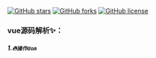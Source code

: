 
[![GitHub stars](https://img.shields.io/github/stars/shunyue1320/vue-resolve)](https://github.com/shunyue1320/vue-resolve/stargazers)
[![GitHub forks](https://img.shields.io/github/forks/shunyue1320/vue-resolve)](https://github.com/shunyue1320/vue-resolve/network)
[![GitHub license](https://img.shields.io/github/license/shunyue1320/vue-resolve)](https://github.com/shunyue1320/vue-resolve/blob/master/LICENSE)

### vue源码解析✨：
 ##### 1.🔥`操作dom`
